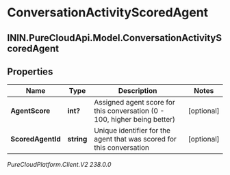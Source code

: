 # ConversationActivityScoredAgent

## ININ.PureCloudApi.Model.ConversationActivityScoredAgent

## Properties

|Name | Type | Description | Notes|
|------------ | ------------- | ------------- | -------------|
| **AgentScore** | **int?** | Assigned agent score for this conversation (0 - 100, higher being better) | [optional] |
| **ScoredAgentId** | **string** | Unique identifier for the agent that was scored for this conversation | [optional] |



_PureCloudPlatform.Client.V2 238.0.0_
